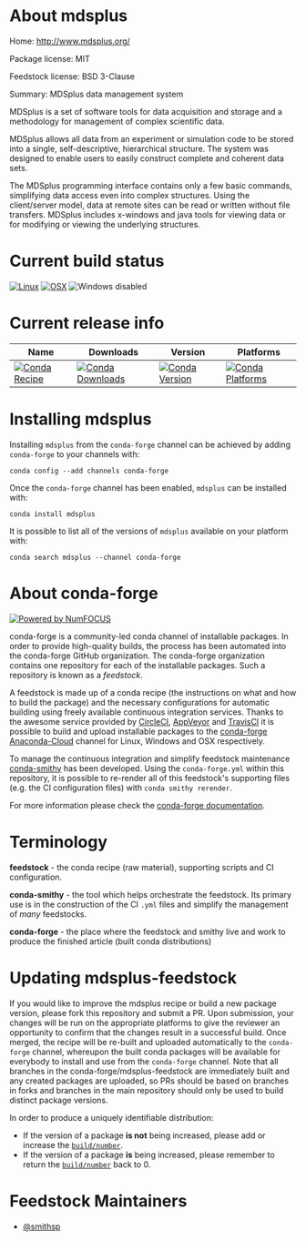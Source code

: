 <!--
# -*- mode: jinja -*-
-->

About mdsplus
=============

Home: http://www.mdsplus.org/

Package license: MIT

Feedstock license: BSD 3-Clause

Summary: MDSplus data management system

MDSplus is a set of software tools for data acquisition and
storage and a methodology for management of complex
scientific data.

MDSplus allows all data from an experiment or simulation
code to be stored into a single, self-descriptive,
hierarchical structure. The system was designed to enable
users to easily construct complete and coherent data sets.

The MDSplus programming interface contains only a few basic
commands, simplifying data access even into complex
structures. Using the client/server model, data at remote
sites can be read or written without file transfers.
MDSplus includes x-windows and java tools for viewing data
or for modifying or viewing the underlying structures.


Current build status
====================

[![Linux](https://img.shields.io/circleci/project/github/conda-forge/mdsplus-feedstock/master.svg?label=Linux)](https://circleci.com/gh/conda-forge/mdsplus-feedstock)
[![OSX](https://img.shields.io/travis/conda-forge/mdsplus-feedstock/master.svg?label=macOS)](https://travis-ci.org/conda-forge/mdsplus-feedstock)
![Windows disabled](https://img.shields.io/badge/Windows-disabled-lightgrey.svg)

Current release info
====================

| Name | Downloads | Version | Platforms |
| --- | --- | --- | --- |
| [![Conda Recipe](https://img.shields.io/badge/recipe-mdsplus-green.svg)](https://anaconda.org/conda-forge/mdsplus) | [![Conda Downloads](https://img.shields.io/conda/dn/conda-forge/mdsplus.svg)](https://anaconda.org/conda-forge/mdsplus) | [![Conda Version](https://img.shields.io/conda/vn/conda-forge/mdsplus.svg)](https://anaconda.org/conda-forge/mdsplus) | [![Conda Platforms](https://img.shields.io/conda/pn/conda-forge/mdsplus.svg)](https://anaconda.org/conda-forge/mdsplus) |

Installing mdsplus
==================

Installing `mdsplus` from the `conda-forge` channel can be achieved by adding `conda-forge` to your channels with:

```
conda config --add channels conda-forge
```

Once the `conda-forge` channel has been enabled, `mdsplus` can be installed with:

```
conda install mdsplus
```

It is possible to list all of the versions of `mdsplus` available on your platform with:

```
conda search mdsplus --channel conda-forge
```


About conda-forge
=================

[![Powered by NumFOCUS](https://img.shields.io/badge/powered%20by-NumFOCUS-orange.svg?style=flat&colorA=E1523D&colorB=007D8A)](http://numfocus.org)

conda-forge is a community-led conda channel of installable packages.
In order to provide high-quality builds, the process has been automated into the
conda-forge GitHub organization. The conda-forge organization contains one repository
for each of the installable packages. Such a repository is known as a *feedstock*.

A feedstock is made up of a conda recipe (the instructions on what and how to build
the package) and the necessary configurations for automatic building using freely
available continuous integration services. Thanks to the awesome service provided by
[CircleCI](https://circleci.com/), [AppVeyor](https://www.appveyor.com/)
and [TravisCI](https://travis-ci.org/) it is possible to build and upload installable
packages to the [conda-forge](https://anaconda.org/conda-forge)
[Anaconda-Cloud](https://anaconda.org/) channel for Linux, Windows and OSX respectively.

To manage the continuous integration and simplify feedstock maintenance
[conda-smithy](https://github.com/conda-forge/conda-smithy) has been developed.
Using the ``conda-forge.yml`` within this repository, it is possible to re-render all of
this feedstock's supporting files (e.g. the CI configuration files) with ``conda smithy rerender``.

For more information please check the [conda-forge documentation](https://conda-forge.org/docs/).

Terminology
===========

**feedstock** - the conda recipe (raw material), supporting scripts and CI configuration.

**conda-smithy** - the tool which helps orchestrate the feedstock.
                   Its primary use is in the construction of the CI ``.yml`` files
                   and simplify the management of *many* feedstocks.

**conda-forge** - the place where the feedstock and smithy live and work to
                  produce the finished article (built conda distributions)


Updating mdsplus-feedstock
==========================

If you would like to improve the mdsplus recipe or build a new
package version, please fork this repository and submit a PR. Upon submission,
your changes will be run on the appropriate platforms to give the reviewer an
opportunity to confirm that the changes result in a successful build. Once
merged, the recipe will be re-built and uploaded automatically to the
`conda-forge` channel, whereupon the built conda packages will be available for
everybody to install and use from the `conda-forge` channel.
Note that all branches in the conda-forge/mdsplus-feedstock are
immediately built and any created packages are uploaded, so PRs should be based
on branches in forks and branches in the main repository should only be used to
build distinct package versions.

In order to produce a uniquely identifiable distribution:
 * If the version of a package **is not** being increased, please add or increase
   the [``build/number``](https://conda.io/docs/user-guide/tasks/build-packages/define-metadata.html#build-number-and-string).
 * If the version of a package **is** being increased, please remember to return
   the [``build/number``](https://conda.io/docs/user-guide/tasks/build-packages/define-metadata.html#build-number-and-string)
   back to 0.

Feedstock Maintainers
=====================

* [@smithsp](https://github.com/smithsp/)

